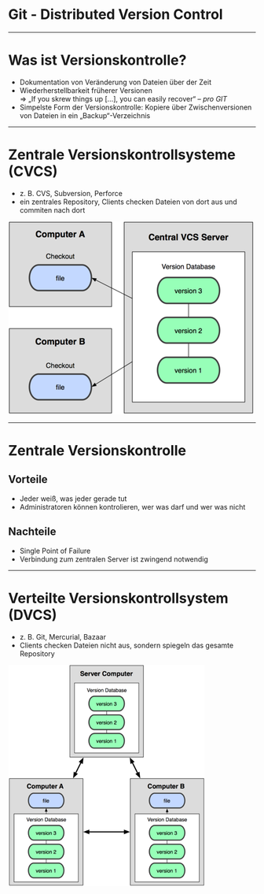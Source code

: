 # Git - Distributed Version Control

---
# Was ist Versionskontrolle?
 * Dokumentation von Veränderung von Dateien über der Zeit
 * Wiederherstellbarkeit früherer Versionen <br>
   ⇒ „If you skrew things up […], you can easily recover“ – *pro GIT*
 * Simpelste Form der Versionskontrolle: Kopiere über Zwischenversionen
   von Dateien in ein „Backup“-Verzeichnis

---
# Zentrale Versionskontrollsysteme (CVCS)
 * z. B. CVS, Subversion, Perforce
 * ein zentrales Repository, Clients checken Dateien von dort aus und
   commiten nach dort

 ![Zentrale Versionskontrolle](images/cvcs.png)

---
# Zentrale Versionskontrolle
## Vorteile
 + Jeder weiß, was jeder gerade tut
 + Administratoren können kontrolieren, wer was darf und wer was nicht

## Nachteile
 - Single Point of Failure
 - Verbindung zum zentralen Server ist zwingend notwendig

---
# Verteilte Versionskontrollsystem (DVCS)
 * z. B. Git, Mercurial, Bazaar
 * Clients checken Dateien nicht aus, sondern spiegeln das gesamte
   Repository

 ![Dezentrale Versionskontrolle](images/dvcs.png)
